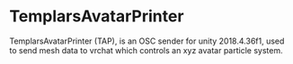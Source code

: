 # TemplarsAvatarPrinter
TemplarsAvatarPrinter (TAP), is an OSC sender for unity 2018.4.36f1, used to send mesh data to vrchat which controls an xyz avatar particle system. 

